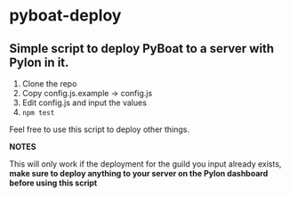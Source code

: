 # pyboat-deploy

## Simple script to deploy PyBoat to a server with Pylon in it.

1. Clone the repo
2. Copy config.js.example -> config.js
3. Edit config.js and input the values
4. `npm test`


Feel free to use this script to deploy other things.


**NOTES**

This will only work if the deployment for the guild you input already exists, __make sure to deploy anything to your server on the Pylon dashboard before using this script__
